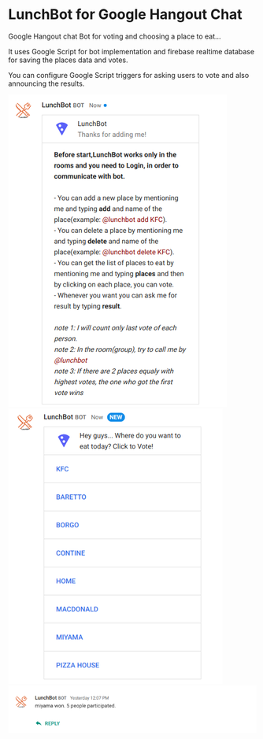 # LunchBot for Google Hangout Chat
Google Hangout chat Bot for voting and choosing a place to eat...

It uses Google Script for bot implementation and firebase realtime database for saving the places data and votes.

You can configure Google Script triggers for asking users to vote and also announcing the results.



![LunchBot_screenshot](https://github.com/farminf/LunchBot/blob/master/lunchbot-1.png?raw=true)
![LunchBot_screenshot](https://github.com/farminf/LunchBot/blob/master/lunchbot-2.png?raw=true)
![LunchBot_screenshot](https://github.com/farminf/LunchBot/blob/master/lunchbot-result.png?raw=true)

